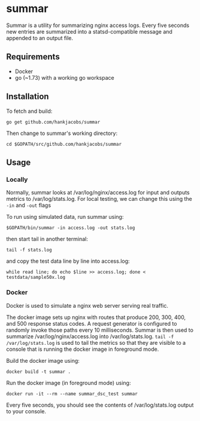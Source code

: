# summar

Summar is a utility for summarizing nginx access logs. Every five seconds new entries
are summarized into a statsd-compatible message and appended to an output file.

## Requirements
* Docker
* go (~1.73) with a working go workspace

## Installation

To fetch and build:
```
go get github.com/hankjacobs/summar
```

Then change to summar's working directory:
```
cd $GOPATH/src/github.com/hankjacobs/summar
```

## Usage
### Locally
Normally, summar looks at /var/log/nginx/access.log for input and outputs metrics to /var/log/stats.log.
For local testing, we can change this using the `-in` and `-out` flags

To run using simulated data, run summar using:

```
$GOPATH/bin/summar -in access.log -out stats.log
```

then start tail in another terminal:

```
tail -f stats.log
```

and copy the test data line by line into access.log:

```
while read line; do echo $line >> access.log; done < testdata/sample50x.log
```
### Docker

Docker is used to simulate a nginx web server serving real traffic.

The docker image sets up nginx with routes that produce 200, 300, 400, and 500 response status codes. A request generator is configured to randomly invoke those paths every 10 milliseconds. Summar is then used to summarize /var/log/nginx/access.log into /var/log/stats.log. `tail -f /var/log/stats.log` is used to tail the metrics so that they are visible to a console that is running the docker image in foreground mode.

Build the docker image using:
```
docker build -t summar .
```

Run the docker image (in foreground mode) using:
```
docker run -it --rm --name summar_dsc_test summar
```

Every five seconds, you should see the contents of /var/log/stats.log output to your console.
